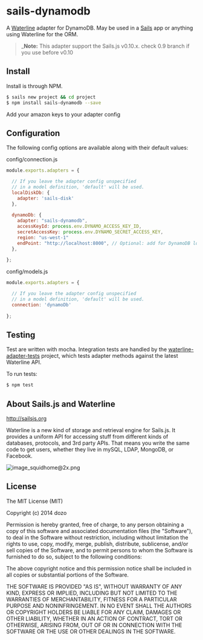 # sails-dynamodb

A [Waterline](https://github.com/balderdashy/waterline) adapter for DynamoDB. May be used in a [Sails](https://github.com/balderdashy/sails) app or anything using Waterline for the ORM.


> _**Note:** This adapter support the Sails.js v0.10.x. check 0.9 branch if you use before v0.10

## Install

Install is through NPM.

```bash
$ sails new project && cd project
$ npm install sails-dynamodb --save
```
Add your amazon keys to your adapter config


## Configuration

The following config options are available along with their default values:

config/connection.js
```javascript
module.exports.adapters = {

  // If you leave the adapter config unspecified 
  // in a model definition, 'default' will be used.
  localDiskDb: {
    adapter: 'sails-disk'
  },
  
  dynamoDb: {
    adapter: "sails-dynamodb",
    accessKeyId: process.env.DYNAMO_ACCESS_KEY_ID,
    secretAccessKey: process.env.DYNAMO_SECRET_ACCESS_KEY,
    region: "us-west-1"
    endPoint: "http://localhost:8000", // Optional: add for DynamoDB local
  },
  
};
```

config/models.js
```javascript
module.exports.adapters = {

  // If you leave the adapter config unspecified 
  // in a model definition, 'default' will be used.
  connection: 'dynamoDb'
  
};
```

## Testing

Test are written with mocha. Integration tests are handled by the [waterline-adapter-tests](https://github.com/balderdashy/waterline-adapter-tests) project, which tests adapter methods against the latest Waterline API.

To run tests:

```bash
$ npm test
```


## About Sails.js and Waterline
http://sailsjs.org

Waterline is a new kind of storage and retrieval engine for Sails.js.  It provides a uniform API for accessing stuff from different kinds of databases, protocols, and 3rd party APIs.  That means you write the same code to get users, whether they live in mySQL, LDAP, MongoDB, or Facebook.


![image_squidhome@2x.png](http://i.imgur.com/RIvu9.png) 

## License

The MIT License (MIT)

Copyright (c) 2014 dozo

Permission is hereby granted, free of charge, to any person obtaining a copy
 of this software and associated documentation files (the "Software"), to deal
 in the Software without restriction, including without limitation the rights
 to use, copy, modify, merge, publish, distribute, sublicense, and/or sell
 copies of the Software, and to permit persons to whom the Software is
 furnished to do so, subject to the following conditions:

The above copyright notice and this permission notice shall be included in
 all copies or substantial portions of the Software.

THE SOFTWARE IS PROVIDED "AS IS", WITHOUT WARRANTY OF ANY KIND, EXPRESS OR
 IMPLIED, INCLUDING BUT NOT LIMITED TO THE WARRANTIES OF MERCHANTABILITY,
 FITNESS FOR A PARTICULAR PURPOSE AND NONINFRINGEMENT. IN NO EVENT SHALL THE
 AUTHORS OR COPYRIGHT HOLDERS BE LIABLE FOR ANY CLAIM, DAMAGES OR OTHER
 LIABILITY, WHETHER IN AN ACTION OF CONTRACT, TORT OR OTHERWISE, ARISING FROM,
 OUT OF OR IN CONNECTION WITH THE SOFTWARE OR THE USE OR OTHER DEALINGS IN
 THE SOFTWARE.
